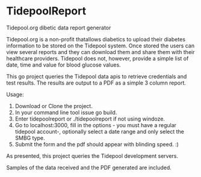 # TidepoolReport
 Tidepool.org dibetic data report generator
 
Tidepool.org is a non-profit thatallows diabetics to upload their diabetes information to be stored on the Tidepool system. Once stored the users can view several reports and they can download them and share them with their healthcare providers. Tidepool does not, however, provide a simple list of date, time and value for blood glucose values.
 
This go project queries the Tidepool data apis to retrieve credentials and test results. The results are output to a PDF as a simple 3 column report.

Usage:
1. Download or Clone the project.
2. In your command line tool issue go build.
3. Enter tidepoolreport or ./tidepoolreport if not using windoze.
4. Go to localhost:3000, fill in the options - you must have a regular tidepool account-, optionally select a date range and only select the SMBG type.
5. Submit the form and the pdf should appear with blinding speed. :)

As presented, this project queries the Tidepool development servers. 

Samples of the data received and the PDF generated are included. 

